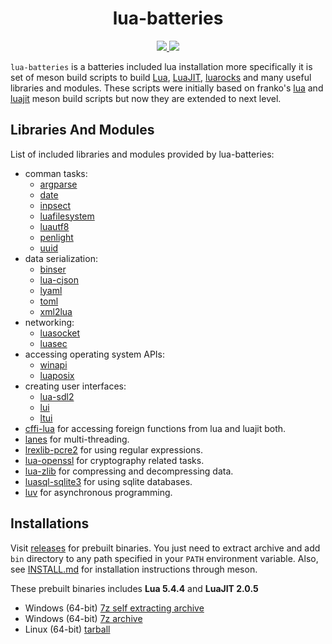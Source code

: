 <h1 align="center">lua-batteries</h1>

<p align="center">
  <a href="https://github.com/clitic/lua-batteries/blob/main/LICENSE">
    <img src="https://img.shields.io/github/license/clitic/lua-batteries?style=flat-square">
  </a>
  <a href="https://github.com/clitic/lua-batteries">
    <img src="https://img.shields.io/github/repo-size/clitic/lua-batteries?logo=github&style=flat-square">
  </a>
</p>

`lua-batteries` is a batteries included lua installation more 
specifically it is set of meson build scripts to build [Lua](https://www.lua.org), [LuaJIT](https://luajit.org), [luarocks](https://github.com/luarocks/luarocks) and many useful libraries and modules. These scripts were initially based on franko's [lua](https://github.com/franko/lua) and [luajit](https://github.com/franko/luajit) meson build scripts but now they are extended to next level.

## Libraries And Modules

List of included libraries and modules provided by lua-batteries:

- comman tasks:
  - [argparse](https://github.com/luarocks/argparse)
  - [date](https://github.com/Tieske/date)
  - [inpsect](https://github.com/kikito/inspect.lua)
  - [luafilesystem](https://github.com/lunarmodules/luafilesystem)
  - [luautf8](https://github.com/starwing/luautf8)
  - [penlight](https://github.com/lunarmodules/Penlight)
  - [uuid](https://github.com/Tieske/uuid)
- data serialization:
  - [binser](https://github.com/bakpakin/binser)
  - [lua-cjson](https://github.com/openresty/lua-cjson)
  - [lyaml](https://github.com/gvvaughan/lyaml)
  - [toml](https://github.com/LebJe/toml.lua)
  - [xml2lua](https://github.com/manoelcampos/xml2lua)
- networking:
  - [luasocket](https://github.com/lunarmodules/luasocket)
  - [luasec](https://github.com/brunoos/luasec)
- accessing operating system APIs:
  - [winapi](https://github.com/stevedonovan/winapi)
  - [luaposix](https://github.com/luaposix/luaposix)
- creating user interfaces:
  - [lua-sdl2](https://github.com/Tangent128/luasdl2)
  - [lui](https://github.com/zhaozg/lui)
  - [ltui](https://github.com/tboox/ltui)
- [cffi-lua](https://github.com/q66/cffi-lua) for accessing foreign functions from lua and luajit both.
- [lanes](https://github.com/LuaLanes/lanes) for multi-threading.
- [lrexlib-pcre2](https://github.com/rrthomas/lrexlib) for using regular expressions.
- [lua-openssl](https://github.com/zhaozg/lua-openssl) for cryptography related tasks.
- [lua-zlib](https://github.com/brimworks/lua-zlib) for compressing and decompressing data.
- [luasql-sqlite3](https://github.com/lunarmodules/luasql) for using sqlite databases.
- [luv](https://github.com/luvit/luv) for asynchronous programming.

## Installations

Visit [releases](https://github.com/clitic/lua-batteries/releases) for prebuilt binaries. You just need to extract archive and add `bin` directory to any path specified in your `PATH` environment variable. Also, see [INSTALL.md](https://github.com/clitic/lua-batteries/blob/main/INSTALL.md) for installation instructions through meson. 

These prebuilt binaries includes **Lua 5.4.4** and **LuaJIT 2.0.5**

- Windows (64-bit) [7z self extracting archive](https://github.com/clitic/lua-batteries/releases/download/v0.2.0/lua-batteries-v0.2.0-x86_64-pc-windows-msvc.exe)
- Windows (64-bit) [7z archive](https://github.com/clitic/lua-batteries/releases/download/v0.2.0/lua-batteries-v0.2.0-x86_64-pc-windows-msvc.7z)
- Linux (64-bit) [tarball](https://github.com/clitic/lua-batteries/releases/download/v0.2.0/lua-batteries-v0.2.0-x86_64-unknown-linux-gnu.tar.gz)
